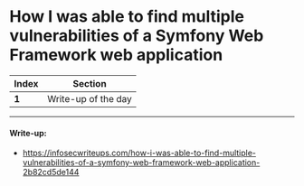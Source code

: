# How I was able to find multiple vulnerabilities of a Symfony Web Framework web application

Index | Section
--- | ---
**1** | Write-up of the day

___


#### Write-up: 

* https://infosecwriteups.com/how-i-was-able-to-find-multiple-vulnerabilities-of-a-symfony-web-framework-web-application-2b82cd5de144
